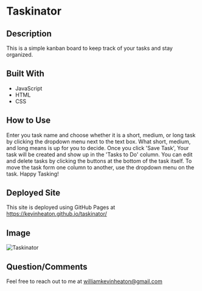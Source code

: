 # Taskinator

## Description
This is a simple kanban board to keep track of your tasks and stay organized.

## Built With
* JavaScript
* HTML
* CSS

## How to Use
Enter you task name and choose whether it is a short, medium, or long task by clicking the dropdown menu next to the text box. What short, medium, and long means is up for you to decide. Once you click 'Save Task', Your task will be created and show up in the 'Tasks to Do' column. You can edit and delete tasks by clicking the buttons at the bottom of the task itself. To move the task form one column to another, use the dropdown menu on the task. Happy Tasking!

## Deployed Site
This site is deployed using GitHub Pages at https://kevinheaton.github.io/taskinator/

## Image
![Taskinator](https://user-images.githubusercontent.com/98269245/224714030-7f2b76e9-611b-4827-b8c0-244d560443ff.png)

## Question/Comments
Feel free to reach out to me at williamkevinheaton@gmail.com
